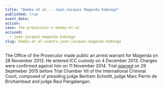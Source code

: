 ```yaml
---
title: "Bemba et al. - Jean-Jacques Magenda Kabongo"
published: true
event_date:
action:
case: the-prosecutor-v-bemba-et-al
accused:
  - jean-jacques-magenda-kabongo
slug: bemba-et-al-events-jean-jacques-magenda-kabongo
---
```


The Office of the Prosecutor made public an arrest warrant for Magenda on 28 November 2013. He entered ICC custody on 4 December 2013. Charges were confirmed against him on 11 November 2014. Trial [opened](https://www.icc-cpi.int/en_menus/icc/press%20and%20media/press%20releases/Pages/pr1155.aspx) on 29 Septmeber 2015 before Trial Chamber VII of the International Criminal Court, composed of presiding judge Bertram Schmitt, judge Marc Perrin de Brichambaut and judge Raul Pangalangan.

